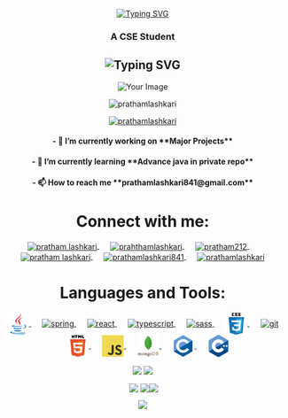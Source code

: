 <p align="center">
<a href="https://git.io/typing-svg"><img src="https://readme-typing-svg.herokuapp.com?font=Fira+Code&weight=900&size=30&pause=1000&color=F7F7F7&background=128CCF00&center=true&vCenter=true&multiline=true&random=false&width=500&lines=Hi+%F0%9F%91%8B%2C+I'm+Pratham+lashkari" alt="Typing SVG"  />
</a></p><h3 align="center">A CSE Student </h3>
<h2 align="center">
  <img src="https://readme-typing-svg.demolab.com?font=Fira+Code&weight=600&pause=1000&center=true&vCenter=true&lines=Backend+Developer;Competitive+Programmer;Passionate+About+Coding" alt="Typing SVG" />
</h2>
<p align="center">
  <img src="https://user-images.githubusercontent.com/69011963/137184767-79a13ec7-1bb3-4341-a6da-3a149c9c159a.gif" width="400" height="300" alt="Your Image">
</p>


<p align="center"> <img src="https://komarev.com/ghpvc/?username=prathamlashkari&label=Profile%20views&color=0e75b6&style=flat" alt="prathamlashkari" /> </p>
 
<p align="center"> <a href="https://github.com/ryo-ma/github-profile-trophy"><img src="https://github-profile-trophy.vercel.app/?username=prathamlashkari" alt="prathamlashkari" /></a> </p>

<h4 align="center">- 🔭 I’m currently working on **Major Projects** </h4>
  
<h4 align="center">- 🌱 I’m currently learning **Advance java in private repo** </h4>

<h4 align="center">- 📫 How to reach me **prathamlashkari841@gmail.com** </h4>

<h1 align="center">Connect with me:</h1>
<p align="center">
  <a href="https://www.linkedin.com/in/pratham-lashkari/" target="blank">
    <img align="center" src="https://raw.githubusercontent.com/rahuldkjain/github-profile-readme-generator/master/src/images/icons/Social/linked-in-alt.svg" alt="pratham lashkari" height="30" width="40" />
  </a>&nbsp;&nbsp;&nbsp;&nbsp;
  <a href="https://instagram.com/prahthamlashkari" target="blank">
    <img align="center" src="https://raw.githubusercontent.com/rahuldkjain/github-profile-readme-generator/master/src/images/icons/Social/instagram.svg" alt="prahthamlashkari" height="30" width="40" />
  </a>&nbsp;&nbsp;&nbsp;&nbsp;
  <a href="https://www.codechef.com/users/pratham_110" target="blank">
    <img align="center" src="https://images.crunchbase.com/image/upload/c_pad,h_256,w_256,f_auto,q_auto:eco,dpr_1/zruiknbedz8yqafxbazb" alt="pratham212" height="50" width="50" />
  </a>&nbsp;&nbsp;&nbsp;&nbsp;
  <a href="https://www.naukri.com/code360/profile/prathamlashkari" target="blank">
    <img align="center" src="https://avatars.githubusercontent.com/u/88321750?v=4" alt="pratham lashkari" height="50" width="50" />
  </a>&nbsp;&nbsp;&nbsp;&nbsp;
  <a href="https://leetcode.com/Pratham_2521/" target="blank">
    <img align="center" src="https://raw.githubusercontent.com/rahuldkjain/github-profile-readme-generator/master/src/images/icons/Social/leet-code.svg" alt="prathamlashkari841" height="50" width="50" />
  </a>&nbsp;&nbsp;&nbsp;&nbsp;
  <a href="https://auth.geeksforgeeks.org/user/prathamlashkari" target="blank">
    <img align="center" src="https://raw.githubusercontent.com/rahuldkjain/github-profile-readme-generator/master/src/images/icons/Social/geeks-for-geeks.svg" alt="prathamlashkari" height="30" width="40" />
  </a>
</p>

<h1 align="center">Languages and Tools:</h1>
<p align="center">
 <a href="https://www.java.com" target="_blank" rel="noreferrer"> 
  <img align="center" src="https://raw.githubusercontent.com/devicons/devicon/master/icons/java/java-original.svg" alt="java" width="40" height="40"/> 
 </a>&nbsp;&nbsp;&nbsp;&nbsp;
 <a href="https://spring.io/" target="_blank" rel="noreferrer"> 
  <img align="center" src="https://img-c.udemycdn.com/course/750x422/3743246_dd3b_2.jpg" alt="spring" width="50" height="40"/> 
 </a>&nbsp;&nbsp;&nbsp;&nbsp;
 <a href="https://react.dev/" target="_blank" rel="noreferrer"> 
  <img align="center" src="https://encrypted-tbn0.gstatic.com/images?q=tbn:ANd9GcQNN_ihQpQ_ROKLRUjxlJcVaL0zSHU0bVpv-b_-EvGtgQ&s" alt="react" width="50" height="40"/> 
 </a>&nbsp;&nbsp;&nbsp;&nbsp;
 <a href="https://www.typescriptlang.org/" target="_blank" rel="noreferrer"> 
  <img align="center" src="https://cdn.iconscout.com/icon/free/png-256/free-typescript-1174965.png?f=webp" alt="typescript" width="50" height="40"/> 
 </a>&nbsp;&nbsp;&nbsp;&nbsp;
 <a href="https://sass-lang.com/" target="_blank" rel="noreferrer"> 
  <img align="center" src="https://sass-lang.com/assets/img/styleguide/seal-color.png" alt="sass" width="40" height="40"/> 
 </a>&nbsp;&nbsp;&nbsp;&nbsp;
 <a href="https://www.w3schools.com/css/" target="_blank" rel="noreferrer"> 
  <img align="center" src="https://raw.githubusercontent.com/devicons/devicon/master/icons/css3/css3-original-wordmark.svg" alt="css3" width="40" height="40"/> 
 </a>&nbsp;&nbsp;&nbsp;&nbsp;
 <a href="https://git-scm.com/" target="_blank" rel="noreferrer"> 
  <img align="center" src="https://www.vectorlogo.zone/logos/git-scm/git-scm-icon.svg" alt="git" width="40" height="40"/> 
 </a>&nbsp;&nbsp;&nbsp;&nbsp;
 <a href="https://www.w3.org/html/" target="_blank" rel="noreferrer"> 
  <img align="center" src="https://raw.githubusercontent.com/devicons/devicon/master/icons/html5/html5-original-wordmark.svg" alt="html5" width="40" height="40"/> 
 </a>&nbsp;&nbsp;&nbsp;&nbsp;
 <a href="https://developer.mozilla.org/en-US/docs/Web/JavaScript" target="_blank" rel="noreferrer"> 
  <img align="center" src="https://raw.githubusercontent.com/devicons/devicon/master/icons/javascript/javascript-original.svg" alt="javascript" width="40" height="40"/> 
 </a>&nbsp;&nbsp;&nbsp;&nbsp;
 <a href="https://www.mongodb.com/" target="_blank" rel="noreferrer"> 
  <img align="center" src="https://raw.githubusercontent.com/devicons/devicon/master/icons/mongodb/mongodb-original-wordmark.svg" alt="mongodb" width="40" height="40"/> 
 </a>&nbsp;&nbsp;&nbsp;&nbsp;
 <a href="https://www.cprogramming.com/" target="_blank" rel="noreferrer"> 
  <img align="center" src="https://raw.githubusercontent.com/devicons/devicon/master/icons/c/c-original.svg" alt="c" width="40" height="40"/> 
 </a>&nbsp;&nbsp;&nbsp;&nbsp;
 <a href="https://www.w3schools.com/cpp/" target="_blank" rel="noreferrer"> 
  <img align="center" src="https://raw.githubusercontent.com/devicons/devicon/master/icons/cplusplus/cplusplus-original.svg" alt="cplusplus" width="40" height="40"/> 
 </a>
</p>


 <p align="center"><img align="center" src="http://github-profile-summary-cards.vercel.app/api/cards/most-commit-language?username=prathamlashkari&theme=2077" height="180em" />
<img align="center" src="http://github-profile-summary-cards.vercel.app/api/cards/repos-per-language?username=prathamlashkari&theme=2077" height="180em" /></p>

<p  align="center">&nbsp;<img align="center" src="http://github-profile-summary-cards.vercel.app/api/cards/stats?username=prathamlashkari&theme=2077" height="180em" />
<img align="center" src="http://github-profile-summary-cards.vercel.app/api/cards/productive-time?username=prathamlashkari&theme=2077" height="180em" /><img align="center" src="http://github-profile-summary-cards.vercel.app/api/cards/profile-details?username=prathamlashkari&theme=2077" height="180em" /></p>

  <p align="center">
    <img height="180em" src="https://github-readme-streak-stats.herokuapp.com/?user=prathamlashkari&theme=dark&hide_border=true&background=0D1117&stroke=0000&count_private=true&include_all_commits=true" />
  </p>
